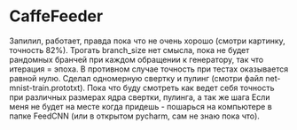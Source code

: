 # CaffeFeeder
Запилил, работает, правда пока что не очень хорошо (смотри картинку, точность 82%).
Трогать branch_size нет смысла, пока не будет рандомных бранчей при каждом обращении к генератору, так что итерация = эпоха.
В противном случае точность при тестах оказывается равной нулю.
Сделал одномерную свертку и пулинг (смотри файл net-mnist-train.prototxt).
Пока что буду смотреть как ведет себя точность при различных размерах ядра свертки, пулинга, а так же шага
Если меня не будет на месте когда придешь - пошарься на компьютере в папке FeedCNN (или в открытом pycharm, сам не знаю пока что).
